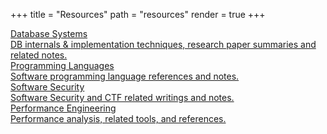 +++
title = "Resources"
path = "resources"
render = true
+++

<div class='r-row'>

<a href="/databases">
 <div class='r-link'>
  <span class='r-name'>Database Systems</span>
    <div class='r-row-sub'>DB internals & implementation techniques, research paper summaries and related notes.</div>
 </div>
</a>

<!-- <a href="/system-level">
 <div class='r-link'>
  <span class='r-name'>System Programming Notes</span>
    <div class='r-row-sub'>System programming techniques and related notes and references.</div>
 </div>
</a> -->

<a href="/languages">
 <div class='r-link'>
  <span class='r-name'>Programming Languages</span>
    <div class='r-row-sub'>Software programming language references and notes.</div>
 </div>
</a>

<a href="/software_security">
 <div class='r-link'>
    <span class='r-name'>Software Security</span>
    <div class='r-row-sub'>Software Security and CTF related writings and notes.</div>
 </div>
</a>

<a href="/perf">
 <div class='r-link'>
    <span class='r-name'>Performance Engineering</span>
    <div class='r-row-sub'>Performance analysis, related tools, and references.</div>
 </div>
</a>

</div>
